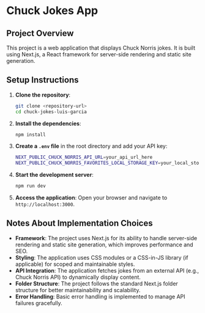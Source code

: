 # Chuck Jokes App

## Project Overview

This project is a web application that displays Chuck Norris jokes. It is built using Next.js, a React framework for server-side rendering and static site generation.

## Setup Instructions

1. **Clone the repository**:
    ```bash
    git clone <repository-url>
    cd chuck-jokes-luis-garcia
    ```
2. **Install the dependencies**:
    ```bash
    npm install
    ```
3. **Create a `.env` file** in the root directory and add your API key:
    ```bash
    NEXT_PUBLIC_CHUCK_NORRIS_API_URL=your_api_url_here
    NEXT_PUBLIC_CHUCK_NORRIS_FAVORITES_LOCAL_STORAGE_KEY=your_local_storage_key NEXT_PUBLIC_CHUCK_NORRIS_RATED_LOCAL_STORAGE_KEY=your_local_storage_key
    ```
4. **Start the development server**:
    ```bash
    npm run dev
    ```
5. **Access the application**:
    Open your browser and navigate to `http://localhost:3000`.

## Notes About Implementation Choices

- **Framework**: The project uses Next.js for its ability to handle server-side rendering and static site generation, which improves performance and SEO.
- **Styling**: The application uses CSS modules or a CSS-in-JS library (if applicable) for scoped and maintainable styles.
- **API Integration**: The application fetches jokes from an external API (e.g., Chuck Norris API) to dynamically display content.
- **Folder Structure**: The project follows the standard Next.js folder structure for better maintainability and scalability.
- **Error Handling**: Basic error handling is implemented to manage API failures gracefully.